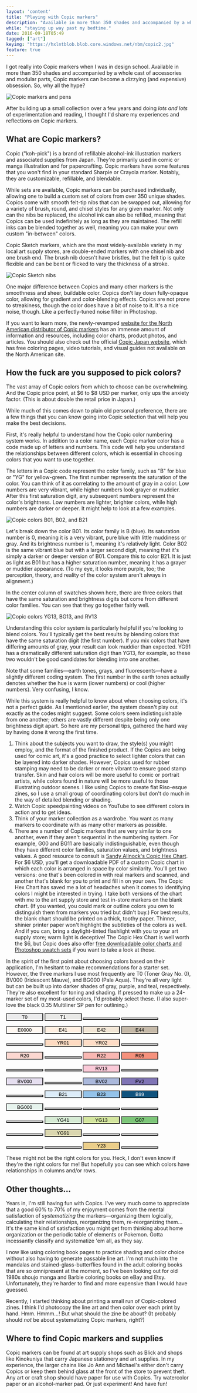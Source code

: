 ```yaml
---
layout: 'content'
title: "Playing with Copic markers"
description: "Available in more than 350 shades and accompanied by a whole cast of accessories and modular parts, Copic markers can become a dizzying (and expensive) obsession for artists. So, why all the hype? And how does one actually make sense of this Slightly Convoluted Marker System and get started?"
while: "staying up way past my bedtime."
date: 2016-09-18T05:49
tagged: ["art"]
keyimg: "https://hxlntblob.blob.core.windows.net/nbm/copic2.jpg"
feature: true
---
```


I got really into Copic markers when I was in design school. Available in more than 350 shades and accompanied by a whole cast of accessories and modular parts, Copic markers can become a dizzying (and expensive) obsession. So, why all the hype?

![Copic markers and pens](https://hxlntblob.blob.core.windows.net/nbm/copic1.jpg)

After building up a small collection over a few years and doing *lots and lots* of experimentation and reading, I thought I'd share my experiences and reflections on Copic markers.

## What are Copic markers?

Copic ("koh-pick") is a brand of refillable alcohol-ink illustration markers and associated supplies from Japan. They're primarily used in comic or manga illustration and for papercrafting. Copic markers have some features that you won't find in your standard Sharpie or Crayola marker. Notably, they are  customizable, refillable, and blendable.

While sets are available, Copic markers can be purchased individually, allowing one to build a custom set of colors from over 350 unique shades. Copics come with smooth felt-tip nibs that can be swapped out, allowing for a variety of brush, round, and chisel styles for any given marker. Not only can the nibs be replaced, the alcohol ink can also be refilled, meaning that Copics can be used indefinitely as long as they are maintained. The refill inks can be blended together as well, meaning you can make your own custom "in-between" colors.

Copic Sketch markers, which are the most widely-available variety in my local art supply stores, are double-ended markers with one chisel nib and one brush end. The brush nib doesn't have bristles, but the felt tip is quite flexible and can be bent or flicked to vary the thickness of a stroke.

![Copic Sketch nibs](https://hxlntblob.blob.core.windows.net/nbm/copic2.jpg)

One major difference between Copics and many other markers is the smoothness and sheer, buildable color. Copics don't lay down fully-opaque color, allowing for gradient and color-blending effects. Copics are not prone to streakiness, though the color does have a bit of noise to it. It's a nice noise, though. Like a perfectly-tuned noise filter in Photoshop.

If you want to learn more, the newly-revamped [website for the North American distributor of Copic markers](https://imaginationinternationalinc.com/copic/) has an immense amount of information and resources, including color charts, product photos, and articles. You should also check out the official [Copic Japan website](http://copic.jp/), which has free coloring pages, video tutorials, and visual guides not available on the North American site.

## How the fuck are you supposed to pick colors?

The vast array of Copic colors from which to choose can be overwhelming. And the Copic price point, at $6 to $8 USD per marker, only ups the anxiety factor. (This is about double the retail price in Japan.)

While much of this comes down to plain old personal preference, there are a few things that you can know going into Copic selection that will help you make the best decisions.

First, it's really helpful to understand how the Copic color numbering system works. In addition to a color name, each Copic marker color has a code made up of letters and numbers. This code will help you understand the relationships between different colors, which is essential in choosing colors that you want to use together.

The letters in a Copic code represent the color family, such as "B" for blue or "YG" for yellow-green. The first number represents the saturation of the color. You can think of it as correlating to the amount of gray in a color. Low numbers are very vibrant, while higher numbers look grayer or muddier. After this first saturation digit, any subsequent numbers represent the color's brightness. Low numbers are lighter, brighter colors, while high numbers are darker or deeper. It might help to look at a few examples.

![Copic colors B01, B02, and B21](https://hxlntblob.blob.core.windows.net/nbm/copic3.jpg)

Let's break down the color B01. Its color family is B (blue). Its saturation number is 0, meaning it is a very vibrant, pure blue with little muddiness or gray. And its brightness number is 1, meaning it's relatively light. Color B02 is the same vibrant blue but with a larger second digit, meaning that it's simply a darker or deeper version of B01. Compare this to color B21. It is just as light as B01 but has a higher saturation number, meaning it has a grayer or muddier appearance. (To my eye, it looks more purple, too; the perception, theory, and reality of the color system aren't always in alignment.)

In the center column of swatches shown here, there are three colors that have the same saturation and brightness digits but come from different color families. You can see that they go together fairly well.

![Copic colors YG13, BG13, and RV13](https://hxlntblob.blob.core.windows.net/nbm/copic4.jpg)

Understanding this color system is particularly helpful if you're looking to blend colors. You'll typically get the best results by blending colors that have the same saturation digit (the first number). If you mix colors that have differing amounts of gray, your result can look muddier than expected. YG91 has a dramatically different saturation digit than YG13, for example, so these two wouldn't be good candidates for blending into one another.

Note that some families&mdash;earth tones, grays, and fluorescents&mdash;have a slightly different coding system. The first number in the earth tones actually denotes whether the hue is warm (lower numbers) or cool (higher numbers). Very confusing, I know.

While this system is really helpful to know about when choosing colors, it's not a perfect guide. As I mentioned earlier, the system doesn't play out exactly as the codes might suggest. Some colors seem indistinguishable from one another; others are vastly different despite being only one brightness digit apart. So here are my personal tips, gathered the hard way by having done it wrong the first time.

1. Think about the subjects you want to draw, the style(s) you might employ, and the format of the finished product. If the Copics are being used for comic art, it's a good practice to select lighter colors that can be layered into darker shades. However, Copics used for rubber stamping may need to be darker or more vibrant to ensure good stamp transfer. Skin and hair colors will be more useful to comic or portrait artists, while colors found in nature will be more useful to those illustrating outdoor scenes. I like using Copics to create flat Riso-esque zines, so I use a small group of coordinating colors but don't do much in the way of detailed blending or shading.
2. Watch Copic speedpainting videos on YouTube to see different colors in action and to get ideas.
3. Think of your marker collection as a wardrobe. You want as many markers to coordinate with as many other markers as possible.
4. There are a number of Copic markers that are very similar to one another, even if they aren't sequential in the numbering system. For example, G00 and BG11 are basically indistinguishable, even though they have different color families, saturation values, and brightness values. A good resource to consult is [Sandy Allnock's Copic Hex Chart](http://sandyallnock.com/hexchart/). For $6 USD, you'll get a downloadable PDF of a custom Copic chart in which each color is arranged in space by color similarity. You'll get two versions: one that's been colored in with real markers and scanned, and another that's blank for you to print and fill in on your own. The Copic Hex Chart has saved me a lot of headaches when it comes to identifying colors I might be interested in trying. I take both versions of the chart with me to the art supply store and test in-store markers on the blank chart. (If you wanted, you could mark or outline colors you own to distinguish them from markers you tried but didn't buy.) For best results, the blank chart should be printed on a thick, toothy paper. Thinner, shinier printer paper won't highlight the subtleties of the colors as well. And if you can, bring a daylight-tinted flashlight with you to your art supply store; warm light is deceptive! The Copic Hex Chart is well worth the $6, but Copic does also offer [free downloadable color charts and Photoshop swatch sets](https://imaginationinternationalinc.com/copic/101/downloadable-resources/) if you want to take a look at those.

In the spirit of the first point about choosing colors based on their application, I'm hesitant to make recommendations for a starter set. However, the three markers I use most frequently are T0 (Toner Gray No. 0), BV000 (Iridescent Mauve), and BG000 (Pale Aqua). They're all very light but can be built up into darker shades of gray, purple, and teal, respectively. They're also excellent for toning and shading. If pressed to make up a 24-marker set of my most-used colors, I'd probably select these. (I also super-love the black 0.35 Multiliner SP pen for outlining.)

<button style="background-color:#EBEBEC; width:20%;">T0</button> <button style="background-color:#E9E9E7; width:20%;">T1</button> <button style="background-color:white; width:20%;"></button> <button style="background-color:white; width:20%;"></button>

<button style="background-color:#FFF8F1; width:20%;">E0000</button> <button style="background-color:#FFEFE1; width:20%;">E41</button> <button style="background-color:#F2E6D6; width:20%;">E42</button> <button style="background-color:#C5B9A8; width:20%;">E44</button>

<button style="background-color:white; width:20%;"></button> <button style="background-color:#FEDAC1; width:20%;">YR01</button> <button style="background-color:#FEDCC6; width:20%;">YR02</button> <button style="background-color:white; width:20%;"></button>

<button style="background-color:#FCD7D0; width:20%;">R20</button> <button style="background-color:white; width:20%;"></button> <button style="background-color:#F9B7B2; width:20%;">R22</button> <button style="background-color:#F6917C; width:20%;">R05</button>


<button style="background-color:white; width:20%;"></button> <button style="background-color:white; width:20%;"></button> <button style="background-color:#FAC9D7; width:20%;">RV13</button> <button style="background-color:white; width:20%;"></button>


<button style="background-color:#E5DEEF; width:20%;">BV000</button> <button style="background-color:white; width:20%;"></button> <button style="background-color:#AAB8DB; width:20%;">BV02</button> <button style="background-color:#7F74B5; width:20%;">FV2</button>


<button style="background-color:white; width:20%;"></button> <button style="background-color:#DCECF9; width:20%;">B21</button> <button style="background-color:#93C2E9; width:20%;">B23</button> <button style="background-color:#10537E; color:white; width:20%;">B99</button>


<button style="background-color:#E6F3ED; width:20%;">BG000</button> <button style="background-color:white; width:20%;"></button> <button style="background-color:white; width:20%;"></button> <button style="background-color:white; width:20%;"></button>


<button style="background-color:white; width:20%;"></button> <button style="background-color:#D6EBD4; width:20%;">YG41</button> <button style="background-color:#D3E59E; width:20%;">YG13</button> <button style="background-color:#7CC578; width:20%;">G07</button>


<button style="background-color:white; width:20%;"></button> <button style="background-color:#DAD6AF; width:20%;">YG91</button> <button style="background-color:white; width:20%;"></button> <button style="background-color:white; width:20%;"></button>


<button style="background-color:white; width:20%;"></button> <button style="background-color:white; width:20%;"></button> <button style="background-color:#EBCE8A; width:20%;">Y23</button> <button style="background-color:white; width:20%;"></button>

These might not be the right colors for you. Heck, I don't even know if they're the right colors for me! But hopefully you can see which colors have relationships in columns and/or rows.

## Other thoughts...

Years in, I'm still having fun with Copics. I've very much come to appreciate that a good 60% to 70% of my enjoyment comes from the mental satisfaction of *systematizing* the markers&mdash;organizing them logically, calculating their relationships, reorganizing them, re-reorganizing them... It's the same kind of satisfaction you might get from thinking about home organization or the periodic table of elements or Pokemon. Gotta incessantly classify and systematize 'em all, as they say.

I now like using coloring book pages to practice shading and color choice without also having to generate passable line art. I'm not much into the mandalas and stained-glass-butterflies found in the adult coloring books that are so omnipresent at the moment, so I've been looking out for old 1980s shoujo manga and Barbie coloring books on eBay and Etsy. Unfortunately, they're harder to find and more expensive than I would have guessed.

Recently, I started thinking about printing a small run of Copic-colored zines. I think I'd photocopy the line art and then color over each print by hand. Hmm. Hmmm...! But what should the zine be about? (It probably should *not* be about systematizing Copic markers, right?)

## Where to find Copic markers and supplies

Copic markers can be found at art supply shops such as Blick and shops like Kinokuniya that carry Japanese stationery and art supplies. In my experience, the larger chains like Jo Ann and Michael's either don't carry Copics or keep them behind glass at the front of the store to prevent theft. Any art or craft shop should have paper for use with Copics. Try watercolor paper or an alcohol-marker pad. Or just experiment! And have fun!